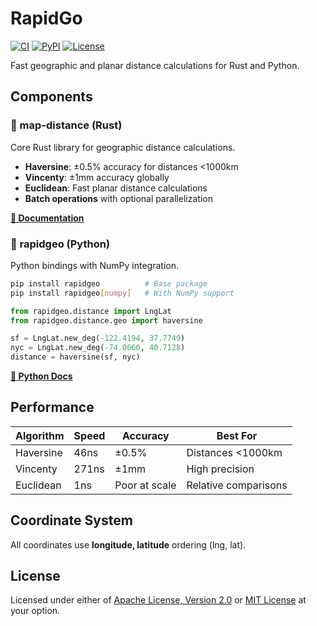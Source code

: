 # RapidGo

[![CI](https://github.com/gaker/rapidgo/workflows/CI/badge.svg)](https://github.com/gaker/rapidgo/actions?query=workflow%3ACI)
[![PyPI](https://img.shields.io/pypi/v/rapidgeo.svg)](https://pypi.org/project/rapidgeo/)
[![License](https://img.shields.io/badge/license-MIT%20OR%20Apache--2.0-blue.svg)](LICENSE)

Fast geographic and planar distance calculations for Rust and Python.

## Components

### 🦀 map-distance (Rust)

Core Rust library for geographic distance calculations.

- **Haversine**: ±0.5% accuracy for distances <1000km
- **Vincenty**: ±1mm accuracy globally  
- **Euclidean**: Fast planar distance calculations
- **Batch operations** with optional parallelization

[**📖 Documentation**](https://docs.rs/map-distance)

### 🐍 rapidgeo (Python)

Python bindings with NumPy integration.

```bash
pip install rapidgeo          # Base package
pip install rapidgeo[numpy]   # With NumPy support
```

```python
from rapidgeo.distance import LngLat
from rapidgeo.distance.geo import haversine

sf = LngLat.new_deg(-122.4194, 37.7749)
nyc = LngLat.new_deg(-74.0060, 40.7128)
distance = haversine(sf, nyc)
```

[**📖 Python Docs**](https://github.com/gaker/rapidgo/tree/main/rapidgeo-py)

## Performance

| Algorithm | Speed | Accuracy | Best For |
|-----------|-------|----------|----------|
| Haversine | 46ns | ±0.5% | Distances <1000km |
| Vincenty | 271ns | ±1mm | High precision |
| Euclidean | 1ns | Poor at scale | Relative comparisons |

## Coordinate System

All coordinates use **longitude, latitude** ordering (lng, lat).

## License

Licensed under either of [Apache License, Version 2.0](LICENSE-APACHE) or [MIT License](LICENSE-MIT) at your option.